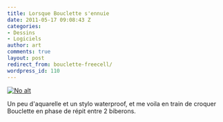 ```yaml
---
title: Lorsque Bouclette s'ennuie
date: 2011-05-17 09:08:43 Z
categories:
- Dessins
- Logiciels
author: art
comments: true
layout: post
redirect_from: bouclette-freecell/
wordpress_id: 110
---
```


<a href="https://static.irz.fr/2011/05/bouclette-MAB.png"><img alt="No alt" data-src="https://static.irz.fr/2011/05/bouclette-MAB.png" src="https://static.irz.fr/thumb.php?size=<100&crop=0&src=https://static.irz.fr/2011/05/bouclette-MAB.png" /></a>

Un peu d'aquarelle et un stylo waterproof, et me voila en train de croquer Bouclette en phase de répit entre 2 biberons.
